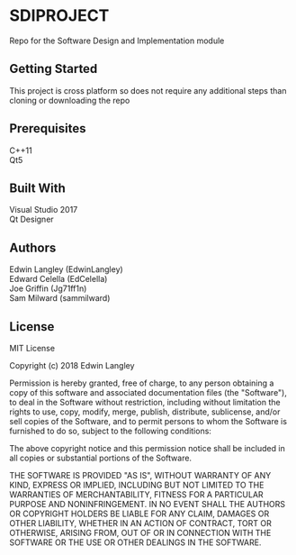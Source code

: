 # SDIPROJECT

Repo for the Software Design and Implementation module

## Getting Started 

This project is cross platform so does not require any additional steps than cloning or downloading the repo

## Prerequisites

C++11<br />
Qt5

## Built With
Visual Studio 2017<br />
Qt Designer

## Authors
Edwin Langley (EdwinLangley)<br />
Edward Celella (EdCelella)<br />
Joe Griffin (Jg71ff1n)<br />
Sam Milward (sammilward)

## License 

MIT License

Copyright (c) 2018 Edwin Langley

Permission is hereby granted, free of charge, to any person obtaining a copy
of this software and associated documentation files (the "Software"), to deal
in the Software without restriction, including without limitation the rights
to use, copy, modify, merge, publish, distribute, sublicense, and/or sell
copies of the Software, and to permit persons to whom the Software is
furnished to do so, subject to the following conditions:

The above copyright notice and this permission notice shall be included in all
copies or substantial portions of the Software.

THE SOFTWARE IS PROVIDED "AS IS", WITHOUT WARRANTY OF ANY KIND, EXPRESS OR
IMPLIED, INCLUDING BUT NOT LIMITED TO THE WARRANTIES OF MERCHANTABILITY,
FITNESS FOR A PARTICULAR PURPOSE AND NONINFRINGEMENT. IN NO EVENT SHALL THE
AUTHORS OR COPYRIGHT HOLDERS BE LIABLE FOR ANY CLAIM, DAMAGES OR OTHER
LIABILITY, WHETHER IN AN ACTION OF CONTRACT, TORT OR OTHERWISE, ARISING FROM,
OUT OF OR IN CONNECTION WITH THE SOFTWARE OR THE USE OR OTHER DEALINGS IN THE
SOFTWARE.










